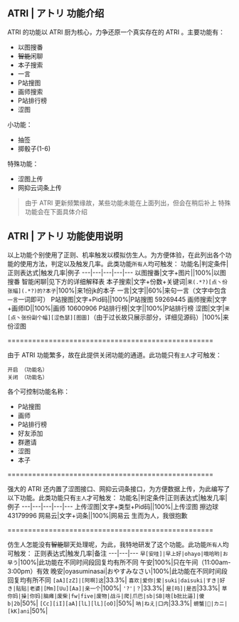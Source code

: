 ## ATRI | アトリ 功能介绍
ATRI 的功能以 ATRI 厨为核心，力争还原一个真实存在的 ATRI 。主要功能有：
- 以图搜番
- ~~智能~~闲聊
- 本子搜索
- 一言
- P站搜图
- 画师搜索
- P站排行榜
- 涩图

小功能：
- 抽签
- 掷骰子(1-6)

特殊功能：
- 涩图上传
- 网抑云词条上传

> 由于 ATRI 更新频繁缘故，某些功能未能在上面列出，但会在稍后补上
> 特殊功能会在下面具体介绍

## ATRI | アトリ 功能使用说明

以上功能个别使用了正则、机率触发以模拟仿生人。为方便体验，在此列出各个功能的使用方法，判定以及触发几率。此类功能`所有人`均可触发：
功能名|判定条件|正则表达式|触发几率|例子
---|---|---|---|---
以图搜番|文字+图片||100%|以图搜番
智能闲聊|见下方的详细解释表
本子搜索|文字+份数+关键词|`来(.*?)[点丶份张幅](.*?)的?本子`|100%|来1份jk的本子
一言|文字||60%|来句一言（文字中包含`一言`一词即可）
P站搜图|文字+Pid码||100%|P站搜图 59269445
画师搜索|文字+画师ID||100%|画师 10600906
P站排行榜|文字||100%|P站排行榜
涩图|文字|`来[点丶张份副个幅][涩色瑟][图圖]`（由于过长故只展示部分，详细见源码）|100%|来份涩图

==================================================

由于 ATRI 功能繁多，故在此提供关闭功能的通道。此功能只有`主人`才可触发：
```
开启 （功能名）
关闭 （功能名）
```
各个可控制功能名称：
- P站搜图
- 画师
- P站排行榜
- 好友添加
- 群邀请
- 涩图
- 本子

==================================================

强大的 ATRI 还内置了涩图接口、网抑云词条接口，为方便数据上传，为此编写了以下功能。此类功能只有`主人`才可触发：
功能名|判定条件|正则表达式|触发几率|例子
---|---|---|---|---
上传涩图|文字+类型+Pid码||100%|上传涩图 擦边球 43179996
网易云|文字+词条||100%|网易云 生而为人，我很抱歉

==================================================

仿生人怎能没有~~智能~~聊天处理呢，为此，我特地研发了这个功能。此功能`所有人`均可触发：
正则表达式|触发几率|备注
---|---|---
`早[安哇]|早上好|ohayo|哦哈哟|お早う`|100%|此功能在不同时间段回复均有所不同
午安|100%|只在午间（11:00am-3:00pm）有效
晚安|oyasuminasai|おやすみなさい|100%|此功能在不同时间段回复均有所不同
`[aA][zZ]|[阿啊]这`|33.3%|
`喜欢|爱你|爱|suki|daisuki|すき|好き|贴贴|老婆|[Mm][Uu][Aa]|亲一个`|100%|
`'?'|？`|33.3%|
`是[吗]|是否`|33.3%|
`草你妈|操|你妈|脑瘫|废柴|fw|five|废物|战斗|爬|爪巴|sb|SB|啥[b批比逼]|傻b|2b`|50%|
`[Cc][iI][aA][lL][lL][oO]`|50%|
`呐|ねえ|口内`|33.3%|
`螃蟹|🦀|カニ|[kK]ani`|50%|
